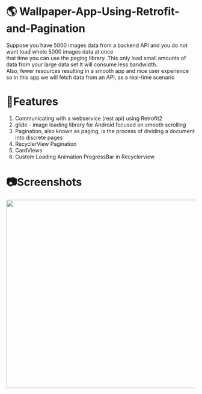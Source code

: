 # 🌎 Wallpaper-App-Using-Retrofit-and-Pagination

Suppose you have 5000 images data from a backend API and you do not want load whole 5000 images data at once\
that time you can use the paging library. This only load small amounts of data from your large data set It will consume less bandwidth.\
Also, fewer resources resulting in a smooth app and nice user experience\
so in this app we will fetch data from an API, as a real-time scenario

# 📲Features
1. Communicating with a webservice (rest api) using Retrofit2
2. glide - image loading library for Android focused on smooth scrolling
3. Pagination, also known as paging, is the process of dividing a document into discrete pages
4. RecyclerView Pagination
5. CardViews
6. Custom Loading Animation ProgressBar in Recyclerview

# 📷Screenshots

<a href="url"><img src="https://user-images.githubusercontent.com/75988940/112764143-f2f53f00-900f-11eb-9caf-a6c2ba5fcf1b.gif" align="left" height="500" width="700" ></a>


